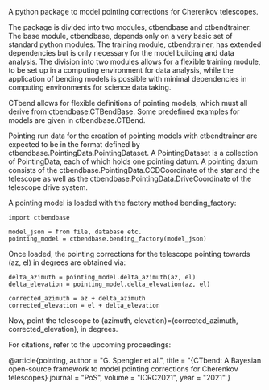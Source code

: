 A python package to model pointing corrections for Cherenkov telescopes.

The package is divided into two modules, ctbendbase and ctbendtrainer. 
The base module, ctbendbase, depends only on a very basic set of standard python modules. The training module, ctbendtrainer, has extended dependencies but 
is only necessary for the model building and data analysis. The division into two modules allows for a flexible training module, to be set up in a computing environment for data analysis,
while the application of bending models is possible with minimal dependencies in computing environments for science data taking.

CTbend allows for flexible definitions of pointing models, which must all derive from ctbendbase.CTBendBase. Some predefined examples for models are given in ctbendbase.CTBend.

Pointing run data for the creation of pointing models with ctbendtrainer are expected to be in the format defined by ctbendbase.PointingData.PointingDataset. 
A PointingDataset is a collection of PointingData, each of which holds one pointing datum. 
A pointing datum consists of the ctbendbase.PointingData.CCDCoordinate of the star and the telescope as well as the ctbendbase.PointingData.DriveCoordinate of the telescope drive system.

A pointing model is loaded with the factory method bending_factory:

```
import ctbendbase

model_json = from file, database etc.
pointing_model = ctbendbase.bending_factory(model_json)
```

Once loaded, the pointing corrections for the telescope pointing towards (az, el) in degrees are obtained via:

```
delta_azimuth = pointing_model.delta_azimuth(az, el)
delta_elevation = pointing_model.delta_elevation(az, el)

corrected_azimuth = az + delta_azimuth
corrected_elevation = el + delta_elevation
```

Now, point the telescope to (azimuth, elevation)=(corrected_azimuth, corrected_elevation), in degrees.

For citations, refer to the upcoming proceedings:

@article{pointing,
    author = "G. Spengler et al.",
    title = "{CTbend: A Bayesian open-source framework to model pointing corrections for Cherenkov telescopes}
    journal = "PoS",
    volume = "ICRC2021",
    year = "2021"
}
